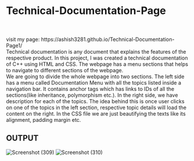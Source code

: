 # Technical-Documentation-Page
<br>
<br>
visit my page:  https://ashish3281.github.io/Technical-Documentation-Page1/
<br>
Technical documentation is any document that explains the features of the respective product. In this project, I was created a technical documentation of C++ using HTML and CSS. The webpage has a menu sections that helps to navigate to different sections of the webpage.
<br>
 We are going to divide the whole webpage into two sections. The left side has a menu called Documentation Menu with all the topics listed inside a navigation bar. It contains anchor tags which has links to IDs of all the sections(like inheritance, polymorphism etc.). In the right side, we have description for each of the topics. The idea behind this is once user clicks on one of the topics in the left section, respective topic details will load the content on the right. In the CSS file we are just beautifying the texts like its alignment, padding margin etc.
<h2>OUTPUT</h2>

![Screenshot (309)](https://user-images.githubusercontent.com/92047366/180605463-97486235-819b-4ed2-bb45-725f1e3a9fb4.png)
![Screenshot (310)](https://user-images.githubusercontent.com/92047366/180605500-2f0b3d28-cc60-4a91-a2b2-efedefdc1ad6.png)

